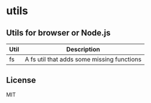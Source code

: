 # utils

## Utils for browser or Node.js

| Util | Description                                |
| ---- | ------------------------------------------ |
| fs   | A fs util that adds some missing functions |

## License

MIT
